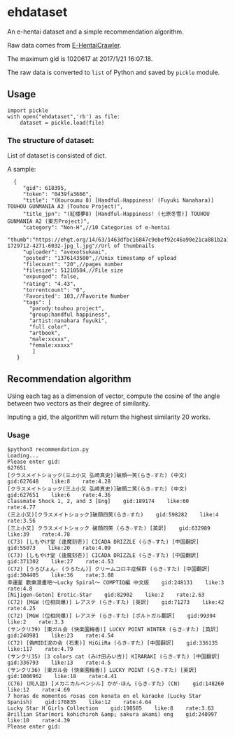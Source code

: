 # ehdataset

An e-hentai dataset and a simple recommendation algorithm.

Raw data comes from [E-HentaiCrawler](https://github.com/shuiqukeyou/E-HentaiCrawler).

The maximum gid is 1020617 at 2017/1/21 16:07:18.

The raw data is converted to `list` of Python and saved by `pickle` module.


## Usage

```
import pickle
with open("ehdataset",'rb') as file:
    dataset = pickle.load(file)
```
### The structure of dataset:

List of dataset is consisted of dict.

A sample:

```
  {
     "gid": 618395,
     "token": "0439fa3666",
     "title": "(Kouroumu 8) [Handful☆Happiness! (Fuyuki Nanahara)] TOUHOU GUNMANIA A2 (Touhou Project)",
     "title_jpn": "(紅楼夢8) [Handful☆Happiness! (七原冬雪)] TOUHOU GUNMANIA A2 (東方Project)",
     "category": "Non-H",//10 Categories of e-hentai
     "thumb":"https://ehgt.org/14/63/1463dfbc16847c9ebef92c46a90e21ca881b2a12-1729712-4271-6032-jpg_l.jpg"//Url of thumbnails
     "uploader": "avexotsukaai",
     "posted": "1376143500",//Unix timestamp of upload
     "filecount": "20",//pages number
     "filesize": 51210504,//File size
     "expunged": false,
     "rating": "4.43"，
     "torrentcount": "0",
     'Favorited': 103,//Favorite Number
     "tags": [
       "parody:touhou project",
       "group:handful happiness",
       "artist:nanahara fuyuki",
       "full color",
       "artbook",
       "male:xxxxx",
       "female:xxxxx"
        ]
   }

```

## Recommendation algorithm

Using each tag as a dimension of vector, compute the cosine of the angle between two vectors as their degree of similarity.

Inputing a gid, the algorithm will return the highest similarity 20 works.

### Usage
```
$python3 recommendation.py
Loading...
Please enter gid:
627651
[クラスメイトショック(三上小又 弘崎真史)]破顔一笑(らき☆すた) (中文)    gid:627648    like:8    rate:4.28
[クラスメイトショック(三上小又 弘崎真史)]破顔二笑(らき☆すた) (中文)    gid:627651    like:6    rate:4.36
Classmate Shock 1, 2, and 3 [Eng]    gid:189174    like:60    rate:4.77
(三上小又)[クラスメイトショック]破顔四笑(らき☆すた)    gid:598282    like:4    rate:3.56
[三上小又] クラスメイトショック 破顔四笑 (らき☆すた) [英訳]    gid:632989    like:39    rate:4.78
(C73) [しもやけ堂 (逢魔刻壱)] CICADA DRIZZLE (らき☆すた) [中国翻訳]    gid:55073    like:20    rate:4.09
(C73) [しもやけ堂 (逢魔刻壱)] CICADA DRIZZLE (らき☆すた) [中国翻訳]    gid:371302    like:27    rate:4.53
(C72) [うろぴょん☆ (うろたん)] クリームコロネ症候群 (らき☆すた) [中国翻訳]    gid:304405    like:36    rate:3.88
幸運星 歡樂漫畫吧～Lucky Spiral～ COMPTIQ編 中文版    gid:248131    like:3    rate:4.8
[Nijigen☆Goten] Erotic☆Star    gid:82902    like:2    rate:2.63
(C72) [MGW (位相同爆)] レアステ (らき☆すた) [英訳]    gid:71273    like:42    rate:4.25
(C72) [MGW (位相同爆)] レアステ (らき☆すた) [ポルトガル翻訳]    gid:99394    like:2    rate:3.3
(サンクリ39) [東ガル会 (快楽園梅香)] LUCKY POINT WINTER (らき☆すた) [英訳]    gid:240981    like:23    rate:4.54
(C72) [偽MIDI泥の会 (石恵)] HiGiiRa (らき☆すた) [中国翻訳]    gid:336135    like:117    rate:4.79
(サンクリ35) [3 colors cat (みけ田みい吉)] KIRARAKI (らき☆すた) [中国翻訳]    gid:336793    like:13    rate:4.5
(サンクリ36) [東ガル会 (快楽園梅香)] LUCKY POINT (らき☆すた) [英訳]    gid:1006962    like:18    rate:4.41
(C76) (同人誌) [メカニカルペンシル] かが·ほん (らき☆すた) (CN)    gid:148260    like:12    rate:4.69
7 horas de momentos rosas con konata en el karaoke (Lucky Star Spanish)    gid:170835    like:12    rate:4.64
Lucky Star H Girls Collection    gid:198585    like:8    rate:3.63
Brillian Star(mori kohichiroh &amp; sakura akami) eng    gid:240997    like:10    rate:4.39
Please enter gid:

```